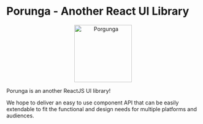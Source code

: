 # Porunga - Another React UI Library

<p align="center">
    <img alt="Porgunga" src="porunga-close.png" width="150" />
</p>

Porunga is an another ReactJS UI library!

We hope to deliver an easy to use component API that can be easily extendable to fit the functional and design needs for multiple platforms and audiences.
